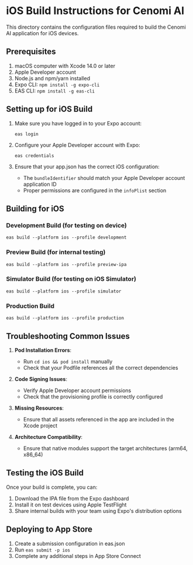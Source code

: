 # iOS Build Instructions for Cenomi AI

This directory contains the configuration files required to build the Cenomi AI application for iOS devices.

## Prerequisites

1. macOS computer with Xcode 14.0 or later
2. Apple Developer account
3. Node.js and npm/yarn installed
4. Expo CLI: `npm install -g expo-cli`
5. EAS CLI: `npm install -g eas-cli`

## Setting up for iOS Build

1. Make sure you have logged in to your Expo account:
   ```
   eas login
   ```

2. Configure your Apple Developer account with Expo:
   ```
   eas credentials
   ```

3. Ensure that your app.json has the correct iOS configuration:
   - The `bundleIdentifier` should match your Apple Developer account application ID
   - Proper permissions are configured in the `infoPlist` section

## Building for iOS

### Development Build (for testing on device)

```
eas build --platform ios --profile development
```

### Preview Build (for internal testing)

```
eas build --platform ios --profile preview-ipa
```

### Simulator Build (for testing on iOS Simulator)

```
eas build --platform ios --profile simulator
```

### Production Build

```
eas build --platform ios --profile production
```

## Troubleshooting Common Issues

1. **Pod Installation Errors**: 
   - Run `cd ios && pod install` manually
   - Check that your Podfile references all the correct dependencies

2. **Code Signing Issues**:
   - Verify Apple Developer account permissions
   - Check that the provisioning profile is correctly configured

3. **Missing Resources**:
   - Ensure that all assets referenced in the app are included in the Xcode project

4. **Architecture Compatibility**:
   - Ensure that native modules support the target architectures (arm64, x86_64)

## Testing the iOS Build

Once your build is complete, you can:

1. Download the IPA file from the Expo dashboard
2. Install it on test devices using Apple TestFlight
3. Share internal builds with your team using Expo's distribution options

## Deploying to App Store

1. Create a submission configuration in eas.json
2. Run `eas submit -p ios`
3. Complete any additional steps in App Store Connect 